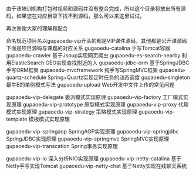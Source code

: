 由于该培训机构打包时视频和源码并没有整合完成，所以这个目录将放出所有源码，如果您在对应目录下找不到源码，那么可以来这里试试。

再次谢谢大家的理解和配合

命名规范项目名以gupaoedu-vip开头的都是VIP课件源码，其他都是公开课源码
下面是项目源码与课题的对应关系
gugaoedu-catalina			手写Tomcat容器
gupaoedu-crawler			基于Jsoup实现网页爬虫
gupaoedu-es-search-nearby	利用ElasticSearch GEO实现查找附近的人
gupaoedu-jdbc-orm			基于SpringJDBC手写ORM框架
gupaoedu-mvcframework		纯手写SpringMVC框架
gupaoedu-quartz-schedule	Spring+Quartz实现定时任务的动态调度
gupaoedu-singleton			最牛B的单例模式写法
gupaoedu-upload				Web开发中文件上传的常见问题

gupaoedu-vip-delegate		委派模式实现原理
gupaoedu-vip-factory		工厂模式实现原理
gupaoedu-vip-prototype		原型模式实现原理
gupaoedu-vip-proxy			代理模式实现原理
gupaoedu-vip-strategy		策略模式实现原理
gupaoedu-vip-template		模板模式实现原理

gupaoedu-vip-springaop		SpringAOP实现原理
gupaoedu-vip-springjdbc		SpringJDBC实现原理
gupaoedu-vip-springmvc		SpringMVC实现原理
gupaoedu-vip-transcation	Spring事务实现原理


gupaoedu-vip-io				深入分析NIO实现原理
gupaoedu-vip-netty-catalina	基于Netty手写实现Tomcat
gupaoedu-vip-netty-chat		基于Netty实现在线聊天系统